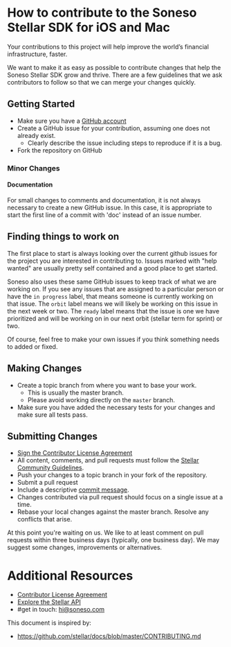 # How to contribute to the Soneso Stellar SDK for iOS and Mac

Your contributions to this project will help improve the world’s financial
infrastructure, faster.

We want to make it as easy as possible to contribute changes that
help the Soneso Stellar SDK grow and thrive. There are a few guidelines that we
ask contributors to follow so that we can merge your changes quickly.

## Getting Started

* Make sure you have a [GitHub account](https://github.com/signup/free)
* Create a GitHub issue for your contribution, assuming one does not already exist.
  * Clearly describe the issue including steps to reproduce if it is a bug.
* Fork the repository on GitHub

### Minor Changes

#### Documentation

For small changes to comments and documentation, it is not
always necessary to create a new GitHub issue. In this case, it is
appropriate to start the first line of a commit with 'doc' instead of
an issue number.

## Finding things to work on

The first place to start is always looking over the current github issues for the project you are interested in contributing to. Issues marked with "help wanted" are usually pretty self contained and a good place to get started.

Soneso also uses these same GitHub issues to keep track of what we are working on. If you see any issues that are assigned to a particular person or have the `in progress` label, that means someone is currently working on that issue. The `orbit` label means we will likely be working on this issue in the next week or two. The `ready` label means that the issue is one we have prioritized and will be working on in our next orbit (stellar term for sprint) or two.

Of course, feel free to make your own issues if you think something needs to added or fixed.

## Making Changes

* Create a topic branch from where you want to base your work.
  * This is usually the master branch.
  * Please avoid working directly on the `master` branch.
* Make sure you have added the necessary tests for your changes and make sure all tests pass.

## Submitting Changes

* [Sign the Contributor License Agreement](https://goo.gl/forms/hS2KOI8d7WcelI892)
* All content, comments, and pull requests must follow the [Stellar Community Guidelines](https://www.stellar.org/community-guidelines/).
* Push your changes to a topic branch in your fork of the repository.
* Submit a pull request
 * Include a descriptive [commit message](https://github.com/erlang/otp/wiki/Writing-good-commit-messages).
 * Changes contributed via pull request should focus on a single issue at a time.
 * Rebase your local changes against the master branch. Resolve any conflicts that arise.

At this point you're waiting on us. We like to at least comment on pull requests within three
business days (typically, one business day). We may suggest some changes, improvements or alternatives.

# Additional Resources

* [Contributor License Agreement](https://goo.gl/forms/hS2KOI8d7WcelI892)
* [Explore the Stellar API](https://www.stellar.org/developers/learn/)
* #get in touch: hi@soneso.com

This document is inspired by:

* https://github.com/stellar/docs/blob/master/CONTRIBUTING.md
